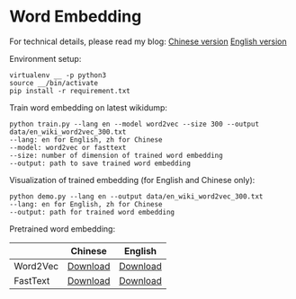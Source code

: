 Word Embedding
===============================================

For technical details, please read my blog: [Chinese version](https://writings.jigfopsda.com/zh/posts/2019/wiki_word2vec_fasttext/) [English version](https://writings.jigfopsda.com/en/posts/2019/wiki_word2vec_fasttext/) 

Environment setup:
```
virtualenv __ -p python3
source __/bin/activate
pip install -r requirement.txt
```

Train word embedding on latest wikidump:
```
python train.py --lang en --model word2vec --size 300 --output data/en_wiki_word2vec_300.txt
--lang: en for English, zh for Chinese
--model: word2vec or fasttext
--size: number of dimension of trained word embedding
--output: path to save trained word embedding
```

Visualization of trained embedding (for English and Chinese only):
```
python demo.py --lang en --output data/en_wiki_word2vec_300.txt
--lang: en for English, zh for Chinese
--output: path for trained word embedding
```

Pretrained word embedding:

| | Chinese | English |
|---|---|---|
| Word2Vec| [Download](https://drive.google.com/file/d/1rY9SMmYsgz0is3fgGkSQn3nDwc92ygd5/view?usp=sharing) | [Download](https://drive.google.com/file/d/12fkBMFubpg5oduN4KCTy5nHlHhOPObKr/view?usp=sharing) |
| FastText| [Download](https://drive.google.com/file/d/12o6EFoQGpaVhGwYrqvoXFiX__VG7-Uab/view?usp=sharing) | [Download](https://drive.google.com/file/d/1O8ck-y5Fw9llD3OwxDMah9nu4NcyNX54/view?usp=sharing) |
